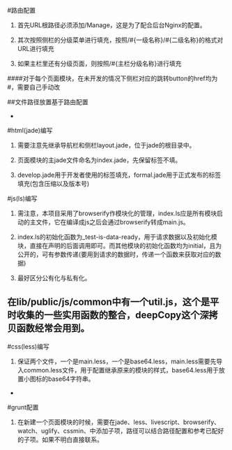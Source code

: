 #路由配置

1. 首先URL根路径必须添加/Manage，这是为了配合后台Nginx的配置。

2. 其次按照侧栏的分级菜单进行填充，按照/#{一级名称}/#{二级名称}的格式对URL进行填充

3. 如果主栏里还有分级页面，则按照/#{主栏分级名称}进行填充

####对于每个页面模块，在未开发的情况下侧栏对应的跳转button的href均为#，需要自己手动改

##文件路径放置基于路由配置

-

#html(jade)编写

1. 需要注意先继承导航栏和侧栏layout.jade，位于jade的根目录中。

2. 页面模块的主jade文件命名为index.jade，先保留标签不填。

3. develop.jade用于开发者使用的标签填充，formal.jade用于正式发布的标签填充(包含压缩以及版本号)

#js(ls)编写

1. 需注意，本项目采用了browserify作模块化的管理，index.ls应是所有模块启动的主文件，它在编译成js之后会通过browserify转成main.js。

2. index.ls的初始化函数为_test-is-data-ready，用于请求数据以及初始化模块，直接在声明的后面调用即可。而其他模块的初始化函数均为initial，且为公开的，可有参数传递(要用到请求的数据时，传递一个函数来获取对应的数据)

3. 最好区分公有化与私有化。

## 在lib/public/js/common中有一个util.js，这个是平时收集的一些实用函数的整合，deepCopy这个深拷贝函数经常会用到。

#css(less)编写

1. 保证两个文件，一个是main.less，一个是base64.less，main.less需要先导入common.less文件，用于配置继承原来的模块的样式，base64.less用于放置小图标的base64字符串。

-

#grunt配置

1. 在新建一个页面模块的时候，需要在jade、less、livescript、browserify、watch、uglify、cssmin、中添加子项，路径可以结合路径配置和参考已配好的子项。如果不明白直接联系。

